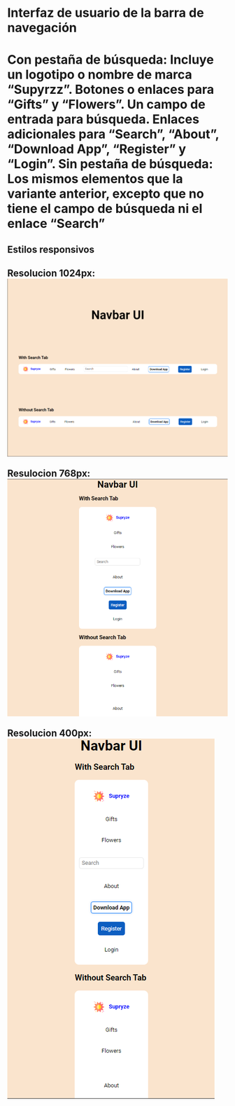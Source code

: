 <h1>Interfaz de usuario de la barra de navegación<h1>
  
Con pestaña de búsqueda:
Incluye un logotipo o nombre de marca “Supyrzz”.
Botones o enlaces para “Gifts” y “Flowers”.
Un campo de entrada para búsqueda.
Enlaces adicionales para “Search”, “About”, “Download App”, “Register” y “Login”.
Sin pestaña de búsqueda:
Los mismos elementos que la variante anterior, excepto que no tiene el campo de búsqueda ni el enlace “Search”
<h2>Estilos responsivos<h2>
Resolucion 1024px:
<img src="img/Captura-1.png">
  
Resulocion 768px:
<img src="img/Captura-2.png">
  
Resolucion 400px:
<img src="img/Captura-3.png">
